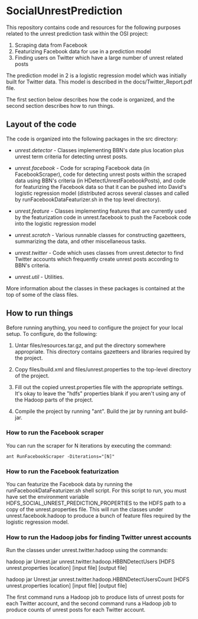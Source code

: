 # SocialUnrestPrediction #

This repository contains code and resources for the following purposes related 
to the unrest prediction task within the OSI project:

1.	Scraping data from Facebook
2.	Featurizing Facebook data for use in a prediction model
3.	Finding users on Twitter which have a large number of unrest related posts

The prediction model in 2 is a logistic regression model which was initially
built for Twitter data.  This model is described in the docs/Twitter_Report.pdf 
file.

The first section below describes how the code is organized, and the second
section describes how to run things.

## Layout of the code ##

The code is organized into the following packages in the src directory:

*	*unrest.detector* - Classes implementing BBN's date 
plus location plus unrest term criteria for detecting unrest posts.

*	*unrest.facebook* - Code for scraping Facebook data (in FacebookScraper), 
code for detecting unrest posts within the scraped data using BBN's criteria 
(in HDetectUnrestFacebookPosts), and code for featurizing the Facebook data so 
that it can be pushed into David's logistic regression model (distributed 
across several classes and called by runFacebookDataFeaturizer.sh in the top 
level directory).

*	*unrest.feature* - Classes implementing features that are currently used
by the featurization code in unrest.facebook to push the Facebook code into
the logistic regression model

*	*unrest.scratch* - Various runnable classes for constructing 
gazetteers, summarizing the data, and other miscellaneous tasks.

*	*unrest.twitter* - Code which uses classes from unrest.detector to find
Twitter accounts which frequently create unrest posts according to BBN's
criteria.

*	*unrest.util* - Utilities.

More information about the classes in these packages is contained at the top
of some of the class files.

## How to run things ##

Before running anything, you need to configure the project for your local 
setup.  To configure, do the following:

1.	Untar files/resources.tar.gz, and put the directory somewhere appropriate.
This directory contains gazetteers and libraries required by the project.

2.  Copy files/build.xml and files/unrest.properties to the top-level directory
of the project. 

3.  Fill out the copied unrest.properties file with the appropriate settings.
It's okay to leave the "hdfs" properties blank if you aren't using any of the
Hadoop parts of the project.

4. Compile the project by running "ant". Build the jar by running ant build-jar. 

### How to run the Facebook scraper ###

You can run the scraper for N iterations by executing the command:

	ant RunFacebookScraper -Diterations="[N]"

### How to run the Facebook featurization ###

You can featurize the Facebook data by running the runFacebookDataFeaturizer.sh
shell script.  For this script to run, you must have set the environment 
variable HDFS_SOCIAL_UNREST_PREDICTION_PROPERTIES to the HDFS path to a copy 
of the unrest.properties file.  This will run the classes under 
unrest.facebook.hadoop to produce a bunch of feature files required by the logistic regression model. 

### How to run the Hadoop jobs for finding Twitter unrest accounts ###

Run the classes under unrest.twitter.hadoop using the commands:

hadoop jar Unrest.jar unrest.twitter.hadoop.HBBNDetectUsers [HDFS unrest.properties location] [input file] [output file]

hadoop jar Unrest.jar unrest.twitter.hadoop.HBBNDetectUsersCount [HDFS unrest.properties location] [input file] [output file]

The first command runs a Hadoop job to produce lists of unrest posts for each 
Twitter account, and the second command runs a Hadoop job to produce counts 
of unrest posts for each Twitter account.

